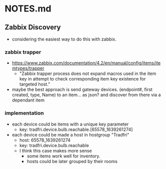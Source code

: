 # NOTES.md

## Zabbix Discovery

* considering the easiest way to do this with zabbix.

### zabbix trapper

* https://www.zabbix.com/documentation/4.2/en/manual/config/items/itemtypes/trapper
  * "Zabbix trapper process does not expand macros used in the item key in attempt to check corresponding item key existence for targeted host."
* maybe the best approach is send gateway devices. (endpoint#, first created, type, Name) to an item... as json? and discover from there via a dependant item
  
### implementation

* each device could be items with a unique key parameter
  * key: tradfri.device.bulb.reachable.[65578_1639261274]
* each device could be made a host in hostgroup "Tradfri"
  * host: 65578_1639261274
  * key: tradfri.device.bulb.reachable
  * I think this case makes more sense
    * some items work well for inventory.
	* hosts could be later grouped by their rooms
